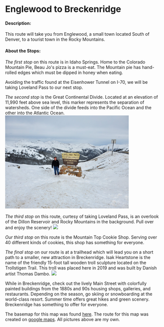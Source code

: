 Englewood to Breckenridge
======
#### Description:
This route will take you from Englewood, a small town located South of Denver, to a tourist town in the Rocky Mountains.

#### About the Stops:
*The first stop* on this route is in Idaho Springs. Home to the Colorado Mountain Pie, Beau Jo's pizza is a must-eat. The Mountain pie has hand-rolled edges which must be dipped in honey when eating.

Avoiding the traffic found at the Eisenhower Tunnel on I-70, we will be taking Loveland Pass to our next stop.

*The second stop* is the Great Continental Divide. Located at an elevation of 11,990 feet above sea level, this marker represents the separation of watersheds. One side of the divide feeds into the Pacific Ocean and the other into the Atlantic Ocean.
<img src="divide.JPG" width="400"/>

*The third stop* on this route, curtesy of taking Loveland Pass, is an overlook of the Dillon Reservoir and Rocky Mountains in the background. Pull over and enjoy the scenery!
<img src="overlook.jpg" width="400"/>

*Our third stop* on this route is the Mountain Top Cookie Shop. Serving over 40 different kinds of cookies, this shop has something for everyone.

*The final stop* on our route is at a trailhead which will lead you on a short path to a smaller, new attraction in Breckenridge. Isak Heartstone is the name of the friendly 15-foot tall wooden troll sculpture located on the Trollstigen Trail. This troll was placed here in 2019 and was built by Danish artist Thomas Dambo.
<img src="troll.jpg" width="300"/>

While in Breckenridge, check out the lively Main Street with colorfully painted buildings from the 1880s and 90s housing shops, galleries, and restaurants. Depending on the season, go skiing or snowboarding at the world-class resort. Summer time offers great hikes and green scenery. Breckenridge has something to offer for everyone.

The basemap for this map was found [here](https://leaflet-extras.github.io/leaflet-providers/preview/).
The route for this map was created on [google maps](https://www.google.com/maps/).
All pictures above are my own.
